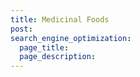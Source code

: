 ```yaml
---
title: Medicinal Foods
post: 
search_engine_optimization:
  page_title:
  page_description:
---
```

